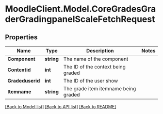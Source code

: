# MoodleClient.Model.CoreGradesGraderGradingpanelScaleFetchRequest

## Properties

Name | Type | Description | Notes
------------ | ------------- | ------------- | -------------
**Component** | **string** | The name of the component | 
**Contextid** | **int** | The ID of the context being graded | 
**Gradeduserid** | **int** | The ID of the user show | 
**Itemname** | **string** | The grade item itemname being graded | 

[[Back to Model list]](../README.md#documentation-for-models) [[Back to API list]](../README.md#documentation-for-api-endpoints) [[Back to README]](../README.md)

